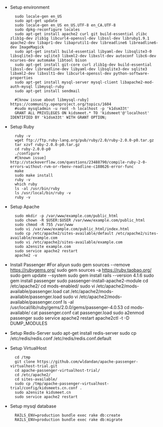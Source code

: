 * Setup environment

		sudo locale-gen en_US
		sudo apt-get update
		sudo locale-gen en_US en_US.UTF-8 en_CA.UTF-8
		sudo dpkg-reconfigure locales
		sudo apt-get install apache2 curl git build-essential zlibc zlib1g-dev zlib1g libcurl4-openssl-dev libssl-dev libruby1.9.1 apache2-dev libapr1-dev libaprutil1-dev libreadline6 libreadline6-dev ImageMagick
		sudo apt-get install build-essential libyaml-dev libsqlite3-0 libsqlite3-dev sqlite3 libxml2-dev libxslt-dev autoconf libc6-dev ncurses-dev automake libtool bison
		sudo apt-get install git-core curl zlib1g-dev build-essential libssl-dev libreadline-dev libyaml-dev libsqlite3-dev sqlite3 libxml2-dev libxslt1-dev libcurl4-openssl-dev python-software-properties
		sudo apt-get install mysql-server mysql-client libapache2-mod-auth-mysql libmysql-ruby
		sudo apt-get install sendmail

		#[know issue about libmysql-ruby] https://community.openproject.org/topics/1604
		#sudo mysqladmin -u root -h localhost -p 'k1dsm33t'
		GRANT ALL PRIVILEGES ON kidsmeet.* TO 'kidsmeet'@'localhost' IDENTIFIED BY 'k1dsm33t' WITH GRANT OPTION;
    

* Setup Ruby

		ruby -v
		wget ftp://ftp.ruby-lang.org/pub/ruby/2.0/ruby-2.0.0-p0.tar.gz
		tar xzvf ruby-2.0.0-p0.tar.gz
		cd ruby-2.0.0-p0
		./configure
		#[known issue] http://stackoverflow.com/questions/23488790/compile-ruby-2-0-errors-without-rvm-or-rbenv-readline-c188626-error-func
		make
		sudo make install
		ruby -v
		which ruby
		ls -al /usr/bin/ruby
		ls /usr/local/bin/ruby -v
		ruby -v

* Setup Apache

		sudo mkdir -p /var/www/example.com/public_html
		sudo chown -R $USER:$USER /var/www/example.com/public_html 
		sudo chmod -R 755 /var/www
		sudo vi /var/www/example.com/public_html/index.html
		sudo cp /etc/apache2/sites-available/default /etc/apache2/sites-available/example.com
		sudo vi /etc/apache2/sites-available/example.com
		sudo a2ensite example.com
		sudo service apache2 restart
		apache2 -v
  

* Install Passenger
        #For aliyun
        sudo gem sources --remove https://rubygems.org/
        sudo gem sources -a https://ruby.taobao.org/
		sudo gem update --system
		sudo gem install rails --version 4.1.6
		sudo gem install passenger
		sudo passenger-install-apache2-module
		cd /etc/apache2/
		cd mods-enabled/
		sudo vi /etc/apache2/mods-available/passenger.load
		cat /etc/apache2/mods-available/passenger.load
		sudo vi /etc/apache2/mods-available/passenger.conf
		ls -al /usr/local/lib/ruby/gems/2.0.0/gems/passenger-4.0.53
		cd mods-available/
		cat passenger.conf 
		cat passenger.load 
		sudo a2enmod passenger
		sudo service apache2 restart
		apache2ctl -t -D DUMP_MODULES

* Setup Redis-Server
        sudo apt-get install redis-server
		sudo cp /etc/redis/redis.conf /etc/redis/redis.conf.default

* Setup VirtualHost
			
		cd /tmp	
		git clone https://github.com/wldandan/apache-passenger-virtualhost-trial.git
		cd apache-passenger-virtualhost-trial/
		cd /etc/apache2/
		cd sites-available/
		sudo cp /tmp/apache-passenger-virtualhost-trial/config/kidsmeets.cn.conf .
		sudo a2ensite kidsmeet.cn
		sudo service apache2 restart

* Setup mysql database

        RAILS_ENV=production bundle exec rake db:create
        RAILS_ENV=production bundle exec rake db:migrate

